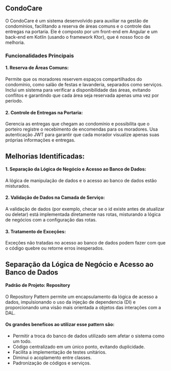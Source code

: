 ## CondoCare
O CondoCare é um sistema desenvolvido para auxiliar na gestão de condomínios, facilitando a reserva de áreas comuns e o controle das entregas na portaria. 
Ele é composto por um front-end em Angular e um back-end em Kotlin (usando o framework Ktor), que é nosso foco de melhoria.

### Funcionalidades Principais
#### 1. Reserva de Áreas Comuns:
Permite que os moradores reservem espaços compartilhados do condomínio, como salão de festas e lavanderia, separados como serviços. 
Inclui um sistema para verificar a disponibilidade das áreas, evitando conflitos e garantindo que cada área seja reservada apenas uma vez por período.

#### 2. Controle de Entregas na Portaria:
Gerencia as entregas que chegam ao condomínio e possibilita que o porteiro registre o recebimento de encomendas para os moradores.
Usa autenticação JWT para garantir que cada morador visualize apenas suas próprias informações e entregas.

## Melhorias Identificadas:
#### 1. Separação da Lógica de Negócio e Acesso ao Banco de Dados: 
A lógica de manipulação de dados e o acesso ao banco de dados estão misturados.

#### 2. Validação de Dados na Camada de Serviço: 
A validação de dados (por exemplo, checar se o id existe antes de atualizar ou deletar) está implementada diretamente nas rotas, misturando a lógica de negócios com a configuração das rotas.

#### 3. Tratamento de Exceções: 
Exceções não tratadas no acesso ao banco de dados podem fazer com que o código quebre ou retorne erros inesperados.


## Separação da Lógica de Negócio e Acesso ao Banco de Dados
#### Padrão de Projeto: Repository
O Repository Pattern permite um encapsulamento da lógica de acesso a dados, impulsionando o uso da injeção de dependencia (DI) e proporcionando uma visão mais orientada a objetos das interações com a DAL.
#### Os grandes benefícos ao utilizar esse pattern são:
- Permitir a troca do banco de dados utilizado sem afetar o sistema como um todo.
- Código centralizado em um único ponto, evitando duplicidade.
- Facilita a implementação de testes unitários.
- Diminui o acoplamento entre classes.
- Padronização de códigos e serviços.



